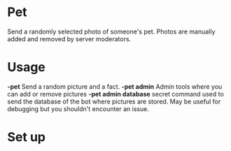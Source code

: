 # Pet
Send a randomly selected photo of someone's pet. Photos are manually added and removed by server moderators.

# Usage
**-pet** Send a random picture and a fact.
**-pet admin** Admin tools where you can add or remove pictures
**-pet admin database** secret command used to send the database of the bot where pictures are stored. May be useful for debugging but you shouldn't encounter an issue.

# Set up
